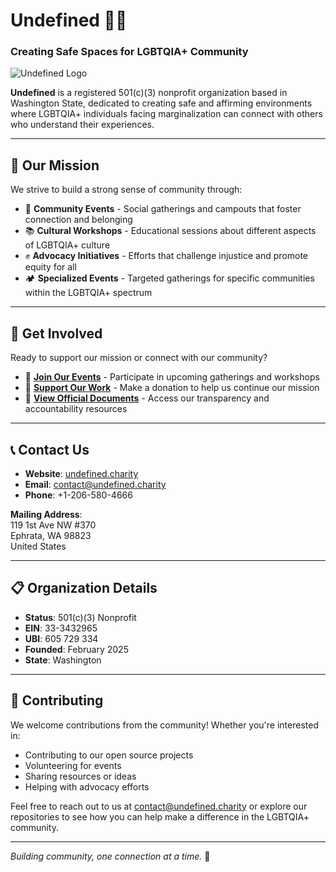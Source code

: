 # Undefined 🏳️‍🌈
### Creating Safe Spaces for LGBTQIA+ Community

![Undefined Logo](https://undefined.charity/documents/logo.svg)

**Undefined** is a registered 501(c)(3) nonprofit organization based in Washington State, dedicated to creating safe and affirming environments where LGBTQIA+ individuals facing marginalization can connect with others who understand their experiences.

---

## 🌟 Our Mission

We strive to build a strong sense of community through:

- 🤝 **Community Events** - Social gatherings and campouts that foster connection and belonging
- 📚 **Cultural Workshops** - Educational sessions about different aspects of LGBTQIA+ culture
- ✊ **Advocacy Initiatives** - Efforts that challenge injustice and promote equity for all
- 🏕️ **Specialized Events** - Targeted gatherings for specific communities within the LGBTQIA+ spectrum

---

## 🤝 Get Involved

Ready to support our mission or connect with our community?

- 🎉 **[Join Our Events](https://undefined.charity/events)** - Participate in upcoming gatherings and workshops
- 💝 **[Support Our Work](https://undefined.charity/donate)** - Make a donation to help us continue our mission
- 📄 **[View Official Documents](https://undefined.charity/documents)** - Access our transparency and accountability resources

---

## 📞 Contact Us

- **Website**: [undefined.charity](https://undefined.charity)
- **Email**: [contact@undefined.charity](mailto:contact@undefined.charity)
- **Phone**: +1-206-580-4666

**Mailing Address**:  
119 1st Ave NW #370  
Ephrata, WA 98823  
United States

---

## 📋 Organization Details

- **Status**: 501(c)(3) Nonprofit
- **EIN**: 33-3432965
- **UBI**: 605 729 334
- **Founded**: February 2025
- **State**: Washington

---

## 🌈 Contributing

We welcome contributions from the community! Whether you're interested in:
- Contributing to our open source projects
- Volunteering for events
- Sharing resources or ideas
- Helping with advocacy efforts

Feel free to reach out to us at [contact@undefined.charity](mailto:contact@undefined.charity) or explore our repositories to see how you can help make a difference in the LGBTQIA+ community.

---

*Building community, one connection at a time.* 💙
